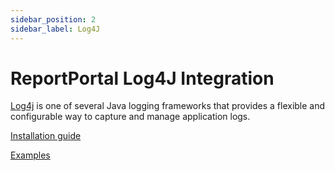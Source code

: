 ```yaml
---
sidebar_position: 2
sidebar_label: Log4J
---
```


# ReportPortal Log4J Integration

[Log4j](https://logging.apache.org/log4j/2.x/index.html) is one of several Java logging frameworks that provides a flexible and configurable way to capture and manage application logs.

[Installation guide](https://github.com/reportportal/logger-java-log4j#readme)

[Examples](https://github.com/reportportal/examples-java/tree/master/example-testng-log4j)
